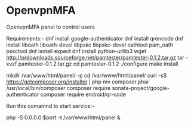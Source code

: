 # OpenvpnMFA
OpenvpnMFA panel to control users

Requirements:-
dnf install google-authenticator
dnf install qrencode
dnf install liboath liboath-devel libpskc libpskc-devel oathtool pam_oath pskctool
dnf isntall expect
dnf install python-urllib3
wget http://prdownloads.sourceforge.net/pamtester/pamtester-0.1.2.tar.gz
tar -xvzf pamtester-0.1.2.tar.gz
cd pamtester-0.1.2
./configure
make install

mkdir /var/www/html/panel/ -p
cd /var/www/html/panel/
curl -sS https://getcomposer.org/installer | php
mv composer.phar /usr/local/bin/composer
composer require sonata-project/google-authenticator
composer require endroid/qr-code


Run this comamnd to start service:-

php -S 0.0.0.0:$port -t /var/www/html/panel &
